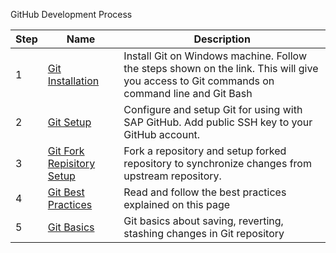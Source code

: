 GitHub Development Process


 Step| Name| Description
-|--------|-----------
1|[Git Installation](https://github.wdf.sap.corp/OmniChannelBanking/git-demo/wiki/Git-Installation) | Install Git on Windows machine. Follow the steps shown on the link. This will give you access to Git commands on command line and Git Bash
2 | [Git Setup](https://github.wdf.sap.corp/OmniChannelBanking/git-demo/wiki/Git-Setup) | Configure and setup Git for using with SAP GitHub. Add public SSH key to your GitHub account. 
3 | [Git Fork Repisitory Setup](https://github.wdf.sap.corp/OmniChannelBanking/git-demo/wiki/Git-Fork-Repository-Setup) | Fork a repository and setup forked repository to synchronize changes from upstream repository.
4 | [Git Best Practices](https://github.wdf.sap.corp/OmniChannelBanking/git-demo/wiki/Git-Best-Practices) | Read and follow the best practices explained on this page
5| [Git Basics](https://github.wdf.sap.corp/OmniChannelBanking/git-demo/wiki/Git-Basics) | Git basics about saving, reverting, stashing changes in Git repository